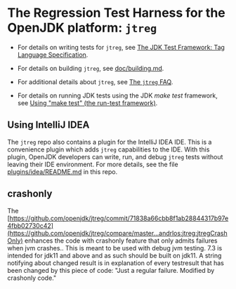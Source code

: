 # The Regression Test Harness for the OpenJDK platform: `jtreg`

* For details on writing tests for `jtreg`, see
  [The JDK Test Framework: Tag Language Specification][tagspec].

* For details on building `jtreg`, see
  [doc/building.md](doc/building.md).

* For additional details about `jtreg`, see
  [The `jtreg` FAQ][faq].

* For details on running JDK tests using the JDK _make test_ framework, see
  [Using "make test" (the run-test framework)][make-test].

[faq]: https://openjdk.java.net/jtreg/faq.html
[tagspec]: https://openjdk.java.net/jtreg/tag-spec.html
[make-test]: https://github.com/openjdk/jdk/blob/master/doc/testing.md

## Using IntelliJ IDEA

The `jtreg` repo also contains a plugin for the IntelliJ IDEA IDE.
This is a convenience plugin which adds `jtreg` capabilities to the IDE.
With this plugin, OpenJDK developers can write, run, and debug `jtreg` tests
without leaving their IDE environment.  For more details, see the file
[plugins/idea/README.md](plugins/idea/README.md) in this repo.

## crashonly

The [https://github.com/openjdk/jtreg/commit/71838a66cbb8f1ab28844317b97e4fbb02730c42](https://github.com/openjdk/jtreg/compare/master...andrlos:jtreg:jtregCrashOnly) enhances the code with crashonly feature that only admits failures when jvm crashes.. This is meant to be used with debug jvm testing. 7.3 is intended for jdk11 and above and as such should be built on jdk11. A string notifying about changed result is in explanation of every testresult that has been changed by this piece of code: "Just a regular failure. Modified by crashonly code."

